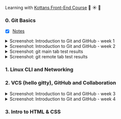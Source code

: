 Learning with [Kottans Front-End Course](https://github.com/kottans/frontend) :palm_tree: :sunny: :tropical_drink:

### 0. Git Basics

- [x] [Notes](task_git_basics/README.md)

<details>
<summary>Screenshot: Introduction to Git and GitHub - week 1</summary>

![Introduction to Git and GitHub - week 1](task_git_basics/git_week_1.png)

</details>
<details>
<summary>Screenshot: Introduction to Git and GitHub - week 2</summary>

![Introduction to Git and GitHub - week 2](task_git_basics/git_week_2.png)

</details>
<details>
<summary>Screenshot: git main tab test results</summary>

![git main tab test results](task_git_basics/git_main.png)

</details>
<details>

<summary>Screenshot: git remote tab test results</summary>

![git remote tab test results](task_git_basics/git_remote.png)

</details>

### 1. Linux CLI and Networking

### 2. VCS (hello gitty), GitHub and Collaboration

<details>
<summary>Screenshot: Introduction to Git and GitHub - week 3</summary>

![Introduction to Git and GitHub - week 3](task_git_collaboration/git_week_3.png)

</details>
<details>
<summary>Screenshot: Introduction to Git and GitHub - week 4</summary>

![Introduction to Git and GitHub - week 4](task_git_collaboration/git_week_4.png)

</details>

### 3. Intro to HTML & CSS
